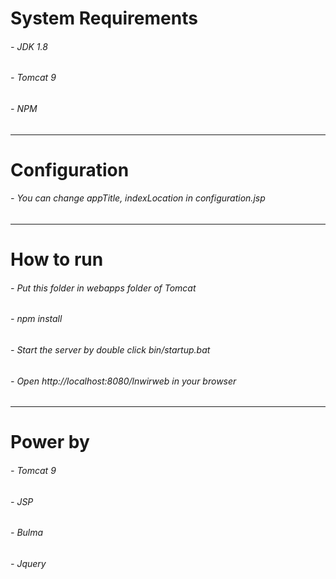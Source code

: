 <h1>System Requirements</h1>
<h6>- JDK 1.8</h6>
<h6>- Tomcat 9</h6>
<h6>- NPM</h6>
<hr>
<h1>Configuration</h1>
<h6>- You can change appTitle, indexLocation in configuration.jsp</h6>
<hr>
<h1>How to run</h1>
<h6>- Put this folder in webapps folder of Tomcat</h6>
<h6>- npm install</h6>
<h6>- Start the server by double click bin/startup.bat</h6>
<h6>- Open http://localhost:8080/lnwirweb in your browser</h6>
<hr>
<h1>Power by</h1>
<h6>- Tomcat 9</h6>
<h6>- JSP</h6>
<h6>- Bulma</h6>
<h6>- Jquery</h6>